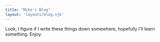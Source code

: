 ```yaml
---
title: "Miko's Blog"
layout: 'layouts/blog.njk'
---
```

Look, I figure if I write these things down somewhere, hopefully I'll learn something. Enjoy.